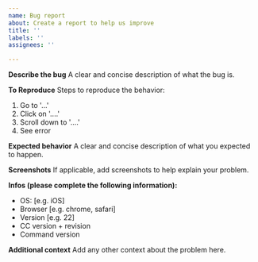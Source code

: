 ```yaml
---
name: Bug report
about: Create a report to help us improve
title: ''
labels: ''
assignees: ''

---
```


**Describe the bug**
A clear and concise description of what the bug is.

**To Reproduce**
Steps to reproduce the behavior:
1. Go to '...'
2. Click on '....'
3. Scroll down to '....'
4. See error

**Expected behavior**
A clear and concise description of what you expected to happen.

**Screenshots**
If applicable, add screenshots to help explain your problem.

**Infos (please complete the following information):**
 - OS: [e.g. iOS]
 - Browser [e.g. chrome, safari]
 - Version [e.g. 22]
- CC version + revision
- Command version

**Additional context**
Add any other context about the problem here.
